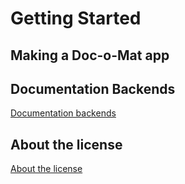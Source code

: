 # Getting Started

## Making a Doc-o-Mat app

## Documentation Backends

[Documentation backends](02-backends.md)

## About the license

[About the license](03-about-the-license.md)